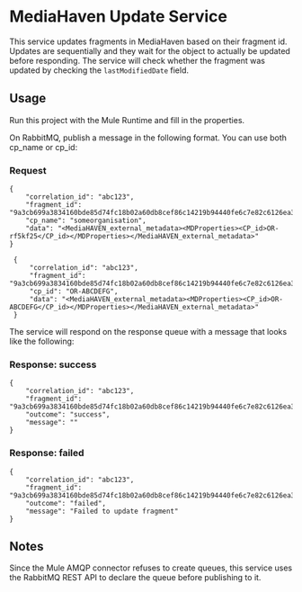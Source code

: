 # MediaHaven Update Service
This service updates fragments in MediaHaven based on their fragment id. Updates are sequentially and they wait for the object to actually be updated before responding. The service will check whether the fragment was updated by checking the `lastModifiedDate` field.

## Usage
Run this project with the Mule Runtime and fill in the properties.

On RabbitMQ, publish a message in the following format. You can use both cp_name or cp_id:
### Request
```
{
    "correlation_id": "abc123",
    "fragment_id": "9a3cb699a3834160bde85d74fc18b02a60db8cef86c14219b94440fe6c7e82c6126ea398274e44b0be193d76aacec50",
    "cp_name": "someorganisation",
    "data": "<MediaHAVEN_external_metadata><MDProperties><CP_id>OR-rf5kf25</CP_id></MDProperties></MediaHAVEN_external_metadata>"
}
```

```
 {
     "correlation_id": "abc123",
     "fragment_id": "9a3cb699a3834160bde85d74fc18b02a60db8cef86c14219b94440fe6c7e82c6126ea398274e44b0be193d76aacec50",
     "cp_id": "OR-ABCDEFG",
     "data": "<MediaHAVEN_external_metadata><MDProperties><CP_id>OR-ABCDEFG</CP_id></MDProperties></MediaHAVEN_external_metadata>"
 }
 ```

The service will respond on the response queue with a message that looks like the following:
### Response: success
```
{
	"correlation_id": "abc123",
	"fragment_id": "9a3cb699a3834160bde85d74fc18b02a60db8cef86c14219b94440fe6c7e82c6126ea398274e44b0be193d76aacec50",
	"outcome": "success",
	"message": ""
}
```

### Response: failed
```
{
	"correlation_id": "abc123",
	"fragment_id": "9a3cb699a3834160bde85d74fc18b02a60db8cef86c14219b94440fe6c7e82c6126ea398274e44b0be193d76aacec50",
	"outcome": "failed",
	"message": "Failed to update fragment"
}
```

## Notes
Since the Mule AMQP connector refuses to create queues, this service uses the RabbitMQ REST API to declare the queue before publishing to it.
